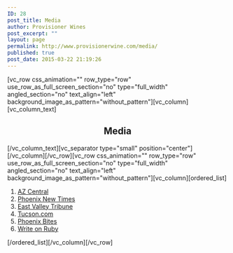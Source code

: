 ```yaml
---
ID: 28
post_title: Media
author: Provisioner Wines
post_excerpt: ""
layout: page
permalink: http://www.provisionerwine.com/media/
published: true
post_date: 2015-03-22 21:19:26
---
```

[vc_row css_animation="" row_type="row" use_row_as_full_screen_section="no" type="full_width" angled_section="no" text_align="left" background_image_as_pattern="without_pattern"][vc_column][vc_column_text]
<h2 style="text-align: center;">Media</h2>
[/vc_column_text][vc_separator type="small" position="center"][/vc_column][/vc_row][vc_row css_animation="" row_type="row" use_row_as_full_screen_section="no" type="full_width" angled_section="no" text_align="left" background_image_as_pattern="without_pattern"][vc_column][ordered_list]
<ol>
 	<li><a href="http://www.azcentral.com/story/entertainment/dining/wine/2015/06/26/arizona-wine-under-10-dollars-provisioner-eric-glomski/29317513/">AZ Central</a></li>
 	<li><a href="http://www.phoenixnewtimes.com/restaurants/winemaker-eric-glomski-on-his-new-label-provisioner-its-wine-for-the-people-7457084">Phoenix New Times</a></li>
 	<li><a href="http://www.eastvalleytribune.com/get_out/dining/provisioner-wines-affordable-arizona-wine/article_8ba82232-b3ff-11e5-91c1-2301b6634b63.html">East Valley Tribune</a></li>
 	<li><a href="http://tucson.com/entertainment/dining/restaurants/at-last-an-arizona-wine-under/article_116e1bfa-3ba1-59c6-9a1b-58eec3d01d0c.html">Tucson.com</a></li>
 	<li><a href="https://phoenixbites.com/event/provisioner-wine-party/">Phoenix Bites</a></li>
 	<li><a href="http://www.writeonrubee.com/new-events/2017/provisioner-wine-anniversary-party">Write on Ruby</a></li>
</ol>
[/ordered_list][/vc_column][/vc_row]